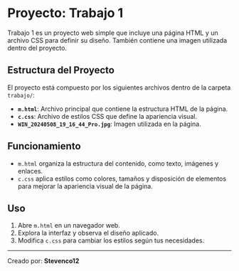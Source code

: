 # Proyecto: Trabajo 1

Trabajo 1 es un proyecto web simple que incluye una página HTML y un archivo CSS para definir su diseño. También contiene una imagen utilizada dentro del proyecto.

## Estructura del Proyecto

El proyecto está compuesto por los siguientes archivos dentro de la carpeta `trabajo/`:

- **`m.html`**: Archivo principal que contiene la estructura HTML de la página.
- **`c.css`**: Archivo de estilos CSS que define la apariencia visual.
- **`WIN_20240508_19_16_44_Pro.jpg`**: Imagen utilizada en la página.

## Funcionamiento

- `m.html` organiza la estructura del contenido, como texto, imágenes y enlaces.
- `c.css` aplica estilos como colores, tamaños y disposición de elementos para mejorar la apariencia visual de la página.

## Uso

1. Abre `m.html` en un navegador web.
2. Explora la interfaz y observa el diseño aplicado.
3. Modifica `c.css` para cambiar los estilos según tus necesidades.

---
Creado por: **Stevenco12**


